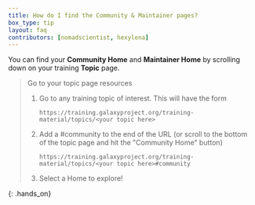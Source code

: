 ```yaml
---
title: How do I find the Community & Maintainer pages?
box_type: tip
layout: faq
contributors: [nomadscientist, hexylena]
---
```


You can find your **Community Home** and **Maintainer Home** by scrolling down on your training **Topic** page.

> <hands-on-title>Go to your topic page resources</hands-on-title>
>
> 1. Go to any training topic of interest. This will have the form
>    ```
>    https://training.galaxyproject.org/training-material/topics/<your topic here>
>    ```
> 2. Add a #community to the end of the URL (or scroll to the bottom of the topic page and hit the "Community Home" button)
>    ```
>    https://training.galaxyproject.org/training-material/topics/<your topic here>#community
>    ```
> 3. Select a Home to explore!
>
{: .hands_on}
